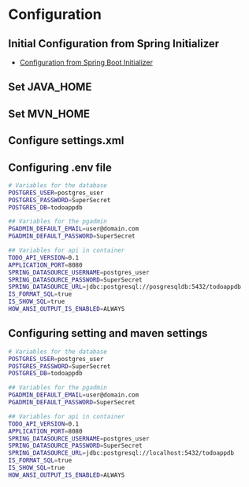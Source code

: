 # Configuration


## Initial Configuration from Spring Initializer

- [Configuration from Spring Boot Initializer](https://start.spring.io/#!type=maven-project&language=java&platformVersion=2.6.6&packaging=jar&jvmVersion=17&groupId=com.demo.todoapi&artifactId=springboot-todo-h2-api-container&name=todo-api-container&description=Basic%20TODO%20API%20demo%20with%20SpringBoot%20and%20H2%20using%20containers%20for%20Demos&packageName=com.demo.todoapi&dependencies=web,data-jpa,h2,lombok,devtools,validation)

## Set JAVA_HOME

## Set MVN_HOME

## Configure settings.xml

## Configuring .env file

```bash
# Variables for the database
POSTGRES_USER=postgres_user
POSTGRES_PASSWORD=SuperSecret
POSTGRES_DB=todoappdb

## Variables for the pgadmin
PGADMIN_DEFAULT_EMAIL=user@domain.com
PGADMIN_DEFAULT_PASSWORD=SuperSecret

## Variables for api in container
TODO_API_VERSION=0.1
APPLICATION_PORT=8080
SPRING_DATASOURCE_USERNAME=postgres_user
SPRING_DATASOURCE_PASSWORD=SuperSecret
SPRING_DATASOURCE_URL=jdbc:postgresql://posgresqldb:5432/todoappdb
IS_FORMAT_SQL=true
IS_SHOW_SQL=true
HOW_ANSI_OUTPUT_IS_ENABLED=ALWAYS
```

## Configuring setting and maven settings

```bash
# Variables for the database
POSTGRES_USER=postgres_user
POSTGRES_PASSWORD=SuperSecret
POSTGRES_DB=todoappdb

## Variables for the pgadmin
PGADMIN_DEFAULT_EMAIL=user@domain.com
PGADMIN_DEFAULT_PASSWORD=SuperSecret

## Variables for api in container
TODO_API_VERSION=0.1
APPLICATION_PORT=8080
SPRING_DATASOURCE_USERNAME=postgres_user
SPRING_DATASOURCE_PASSWORD=SuperSecret
SPRING_DATASOURCE_URL=jdbc:postgresql://localhost:5432/todoappdb
IS_FORMAT_SQL=true
IS_SHOW_SQL=true
HOW_ANSI_OUTPUT_IS_ENABLED=ALWAYS
```




